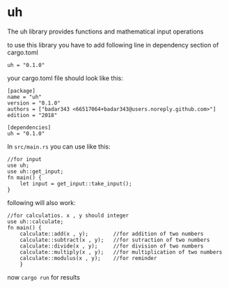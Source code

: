 # uh
The uh library provides functions and mathematical input operations

to use this library you have to add following line in dependency section of cargo.toml

`uh = "0.1.0"`

your cargo.toml file should look like this:
```
[package]
name = "uh"
version = "0.1.0"
authors = ["badar343 <66517064+badar343@users.noreply.github.com>"]
edition = "2018"

[dependencies]
uh = "0.1.0"
```

In `src/main.rs` you can use like this:

```
//for input
use uh;
use uh::get_input;
fn main() {
	let input = get_input::take_input();
}
```
following will also work:
```
//for calculatios. x , y should integer
use uh::calculate;
fn main() {
	calculate::add(x , y);        //for addition of two numbers
	calculate::subtract(x , y);   //for sutraction of two numbers
	calculate::divide(x , y);     //for division of two numbers
	calculate::multiply(x , y);   //for multiplication of two numbers
	calculate::modulus(x , y);    //for reminder 
    }
```

now `cargo run` for results
